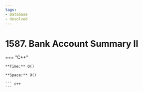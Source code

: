```yaml
---
tags:
- Database
- Unsolved
---
```



# 1587. Bank Account Summary II

=== "C++"

    **Time:** O()

    **Space:** O()

    ``` c++
    ```
